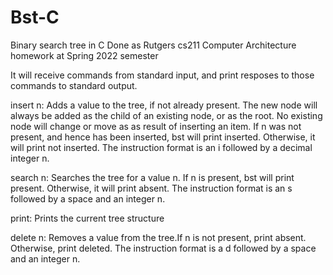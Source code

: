 # Bst-C
Binary search tree in C
Done as Rutgers cs211 Computer Architecture homework at Spring 2022 semester

It will receive commands from standard input, and print resposes to those commands to standard output.

insert n: Adds a value to the tree, if not already present. The new node will always be added as the
child of an existing node, or as the root. No existing node will change or move as as result of
inserting an item. If n was not present, and hence has been inserted, bst will print inserted.
Otherwise, it will print not inserted. The instruction format is an i followed by a decimal
integer n.

search n: Searches the tree for a value n. If n is present, bst will print present. Otherwise, it will
print absent. The instruction format is an s followed by a space and an integer n.

print: Prints the current tree structure

delete n: Removes a value from the tree.If n is not present, print absent. Otherwise, print deleted. The instruction format is a d
followed by a space and an integer n.
